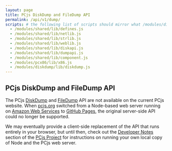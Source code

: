 ```yaml
---
layout: page
title: PCjs DiskDump and FileDump API
permalink: /api/v1/dump/
scripts: # the following list of scripts should mirror what /modules/diskdump/lib/diskdump.js requires 
  - /modules/shared/lib/defines.js
  - /modules/shared/lib/netlib.js
  - /modules/shared/lib/strlib.js
  - /modules/shared/lib/weblib.js
  - /modules/shared/lib/diskapi.js
  - /modules/shared/lib/dumpapi.js
  - /modules/shared/lib/component.js
  - /modules/pcx86/lib/x86.js
  - /modules/diskdump/lib/diskdump.js
---
```


PCjs DiskDump and FileDump API
------------------------------

The PCjs [DiskDump](/modules/diskdump/) and [FileDump](/modules/filedump/) API are not available on the
current PCjs website.  When [pcjs.org](http://www.pcjs.org/) switched from a Node-based web server running
on [Amazon Web Services](https://aws.amazon.com/elasticbeanstalk/) to [GitHub Pages](https://pages.github.com/),
the original server-side API could no longer be supported.

We may eventually provide a client-side replacement of the API that runs entirely in your browser, but until
then, check out the [Developer Notes](https://github.com/jeffpar/pcjs#user-content-developer-notes) section of the
[PCjs Project](https://github.com/jeffpar/pcjs) for instructions on running your own local copy of Node and the
PCjs web server.
